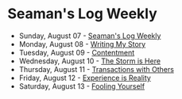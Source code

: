 # Seaman's Log Weekly

* Sunday, August 07 - [Seaman's Log Weekly](08-07)
* Monday, August 08 - [Writing My Story](08-08)
* Tuesday, August 09 - [Contentment](08-09)
* Wednesday, August 10 - [The Storm is Here](08-10)
* Thursday, August 11 - [Transactions with Others](08-11)
* Friday, August 12 - [Experience is Reality](08-12)
* Saturday, August 13 - [Fooling Yourself](08-13)
